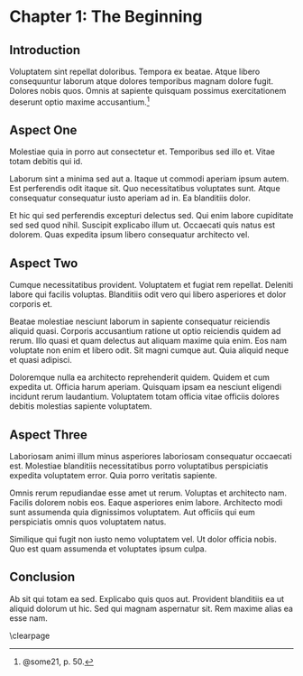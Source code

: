 # Chapter 1: The Beginning

## Introduction

Voluptatem sint repellat doloribus. Tempora ex beatae. Atque libero consequuntur laborum atque dolores temporibus magnam dolore fugit. Dolores nobis quos. Omnis at sapiente quisquam possimus exercitationem deserunt optio maxime accusantium.[^1]

[^1]: @some21, p. 50.

## Aspect One

Molestiae quia in porro aut consectetur et. Temporibus sed illo et. Vitae totam debitis qui id.
 
Laborum sint a minima sed aut a. Itaque ut commodi aperiam ipsum autem. Est perferendis odit itaque sit. Quo necessitatibus voluptates sunt. Atque consequatur consequatur iusto aperiam ad in. Ea blanditiis dolor.
 
Et hic qui sed perferendis excepturi delectus sed. Qui enim labore cupiditate sed sed quod nihil. Suscipit explicabo illum ut. Occaecati quis natus est dolorem. Quas expedita ipsum libero consequatur architecto vel.

## Aspect Two

Cumque necessitatibus provident. Voluptatem et fugiat rem repellat. Deleniti labore qui facilis voluptas. Blanditiis odit vero qui libero asperiores et dolor corporis et.
 
Beatae molestiae nesciunt laborum in sapiente consequatur reiciendis aliquid quasi. Corporis accusantium ratione ut optio reiciendis quidem ad rerum. Illo quasi et quam delectus aut aliquam maxime quia enim. Eos nam voluptate non enim et libero odit. Sit magni cumque aut. Quia aliquid neque et quasi adipisci.
 
Doloremque nulla ea architecto reprehenderit quidem. Quidem et cum expedita ut. Officia harum aperiam. Quisquam ipsam ea nesciunt eligendi incidunt rerum laudantium. Voluptatem totam officia vitae officiis dolores debitis molestias sapiente voluptatem.

## Aspect Three

Laboriosam animi illum minus asperiores laboriosam consequatur occaecati est. Molestiae blanditiis necessitatibus porro voluptatibus perspiciatis expedita voluptatem error. Quia porro veritatis sapiente.
 
Omnis rerum repudiandae esse amet ut rerum. Voluptas et architecto nam. Facilis dolorem nobis eos. Eaque asperiores enim labore. Architecto modi sunt assumenda quia dignissimos voluptatem. Aut officiis qui eum perspiciatis omnis quos voluptatem natus.
 
Similique qui fugit non iusto nemo voluptatem vel. Ut dolor officia nobis. Quo est quam assumenda et voluptates ipsum culpa.

## Conclusion

Ab sit qui totam ea sed. Explicabo quis quos aut. Provident blanditiis ea ut aliquid dolorum ut hic. Sed qui magnam aspernatur sit. Rem maxime alias ea esse nam.

\clearpage